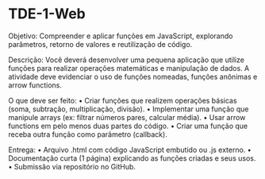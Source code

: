 # TDE-1-Web

Objetivo:
Compreender e aplicar funções em JavaScript, explorando parâmetros, retorno de valores e reutilização de código.

Descrição:
Você deverá desenvolver uma pequena aplicação que utilize funções para realizar operações matemáticas e manipulação de dados. A atividade deve evidenciar o uso de funções nomeadas, funções anônimas e arrow functions.

O que deve ser feito:
• Criar funções que realizem operações básicas (soma, subtração, multiplicação, divisão).
• Implementar uma função que manipule arrays (ex: filtrar números pares, calcular média).
• Usar arrow functions em pelo menos duas partes do código.
• Criar uma função que receba outra função como parâmetro (callback).

Entrega:
• Arquivo .html com código JavaScript embutido ou .js externo.
• Documentação curta (1 página) explicando as funções criadas e seus usos.
• Submissão via repositório no GitHub.
